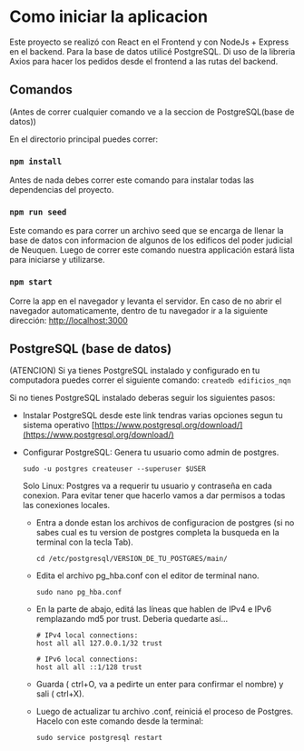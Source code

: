 # Como iniciar la aplicacion

Este proyecto se realizó con React en el Frontend y con NodeJs + Express en el backend. Para la base de datos utilicé PostgreSQL.
Di uso de la libreria Axios para hacer los pedidos desde el frontend a las rutas del backend.

## Comandos

(Antes de correr cualquier comando ve a la seccion de PostgreSQL(base de datos))

En el directorio principal puedes correr:

### `npm install`

Antes de nada debes correr este comando para instalar todas las dependencias del proyecto.

### `npm run seed`

Este comando es para correr un archivo seed que se encarga de llenar la base de datos con informacion de algunos de los edificos del poder judicial de Neuquen.
Luego de correr este comando nuestra applicación estará lista para iniciarse y utilizarse.

### `npm start`

Corre la app en el navegador y levanta el servidor.
En caso de no abrir el navegador automaticamente, dentro de tu navegador ir a la siguiente dirección: [http://localhost:3000](http://localhost:3000)

## PostgreSQL (base de datos)

(ATENCION) Si ya tienes PostgreSQL instalado y configurado en tu computadora puedes correr el siguiente comando: `createdb edificios_nqn`

Si no tienes PostgreSQL instalado deberas seguir los siguientes pasos:

- Instalar PostgreSQL desde este link tendras varias opciones segun tu sistema operativo [https://www.postgresql.org/download/](https://www.postgresql.org/download/)
- Configurar PostgreSQL:
  Genera tu usuario como admin de postgres.

  ```
  sudo -u postgres createuser --superuser $USER
  ```

  Solo Linux:
  Postgres va a requerir tu usuario y contraseña en cada conexion. Para evitar tener que hacerlo vamos a dar permisos a todas las conexiones locales.

  - Entra a donde estan los archivos de configuracion de postgres (si no sabes cual es tu version de postgres completa la busqueda en la terminal con la tecla Tab).
    ```
    cd /etc/postgresql/VERSION_DE_TU_POSTGRES/main/
    ```
  - Edita el archivo pg_hba.conf con el editor de terminal nano.
    ```
    sudo nano pg_hba.conf
    ```
  - En la parte de abajo, editá las líneas que hablen de IPv4 e IPv6 remplazando md5 por trust. Deberia quedarte así…

    ```
    # IPv4 local connections:
    host all all 127.0.0.1/32 trust

    # IPv6 local connections:
    host all all ::1/128 trust
    ```

  - Guarda ( ctrl+O, va a pedirte un enter para confirmar el nombre) y sali ( ctrl+X).
  - Luego de actualizar tu archivo .conf, reiniciá el proceso de Postgres. Hacelo con este comando desde la terminal:
    ```
    sudo service postgresql restart
    ```
